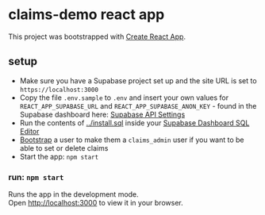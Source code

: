 # claims-demo react app

This project was bootstrapped with [Create React App](https://github.com/facebook/create-react-app).

## setup

- Make sure you have a Supabase project set up and the site URL is set to `https://localhost:3000`
- Copy the file `.env.sample` to `.env` and insert your own values for `REACT_APP_SUPABASE_URL` and `REACT_APP_SUPABASE_ANON_KEY` - found in the Supabase dashboard here: [Supabase API Settings](https://app.supabase.io/project/_/settings/api)
- Run the contents of [../install.sql](../install.sql) inside your [Supabase Dashboard SQL Editor](https://app.supabase.io/project/_/sql)
- [Bootstrap](https://github.com/supabase-community/supabase-custom-claims#bootstrapping) a user to make them a `claims_admin` user if you want to be able to set or delete claims
- Start the app: `npm start`

### run: `npm start`

Runs the app in the development mode.\
Open [http://localhost:3000](http://localhost:3000) to view it in your browser.

